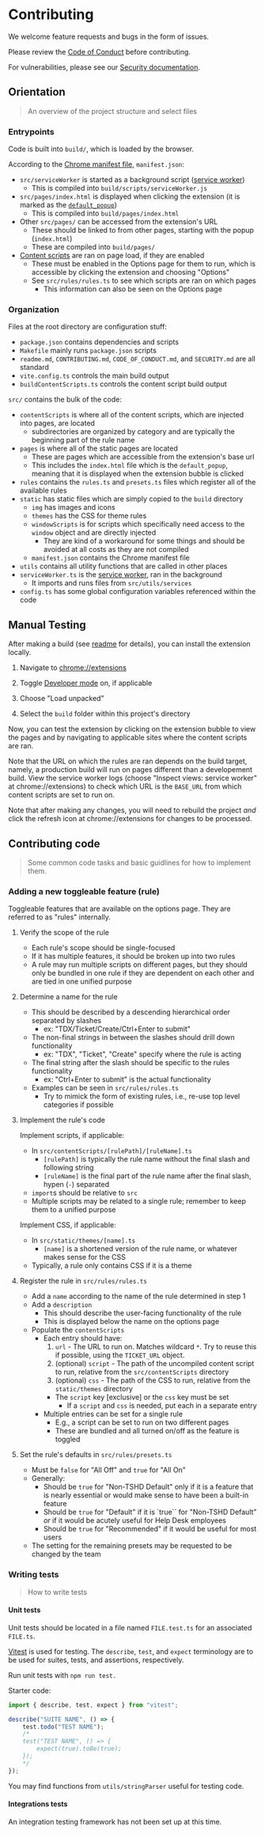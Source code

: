 # Contributing

We welcome feature requests and bugs in the form of issues.

Please review the [Code of Conduct](/CODE_OF_CONDUCT.md) before contributing.

For vulnerabilities, please see our [Security documentation](./SECURITY.md).

## Orientation

> An overview of the project structure and select files

### Entrypoints

Code is built into `build/`, which is loaded by the browser.

According to the [Chrome manifest file]((https://developer.chrome.com/docs/extensions/mv3/manifest/)), `manifest.json`:
- `src/serviceWorker` is started as a background script ([service worker](https://developer.chrome.com/docs/workbox/service-worker-overview/)) 
	- This is compiled into `build/scripts/serviceWorker.js`
- `src/pages/index.html` is displayed when clicking the extension (it is marked as the [`default_popup`](https://developer.chrome.com/docs/extensions/reference/browserAction/#popup))
	- This is compiled into `build/pages/index.html`
- Other `src/pages/` can be accessed from the extension's URL
	- These should be linked to from other pages, starting with the popup (`index.html`)
	- These are compiled into `build/pages/`
- [Content scripts](https://developer.chrome.com/docs/extensions/mv3/content_scripts/) are ran on page load, if they are enabled
	- These must be enabled in the Options page for them to run, which is accessible by clicking the extension and choosing "Options"
	- See `src/rules/rules.ts` to see which scripts are ran on which pages
		- This information can also be seen on the Options page

### Organization

Files at the root directory are configuration stuff:

- `package.json` contains dependencies and scripts
- `Makefile` mainly runs `package.json` scripts
- `readme.md`, `CONTRIBUTING.md`, `CODE_OF_CONDUCT.md`, and `SECURITY.md` are all standard
- `vite.config.ts` controls the main build output
- `buildContentScripts.ts` controls the content script build output

`src/` contains the bulk of the code:

- `contentScripts` is where all of the content scripts, which are injected into pages, are located
	- subdirectories are organized by category and are typically the beginning part of the rule name
- `pages` is where all of the static pages are located
	- These are pages which are accessible from the extension's base url
	- This includes the `index.html` file which is the `default_popup`, meaning that it is displayed when the extension bubble is clicked
- `rules` contains the `rules.ts` and `presets.ts` files which register all of the available rules
- `static` has static files which are simply copied to the `build` directory
	- `img` has images and icons
	- `themes` has the CSS for theme rules
	- `windowScripts` is for scripts which specifically need access to the `window` object and are directly injected
		- They are kind of a workaround for some things and should be avoided at all costs as they are not compiled
	- `manifest.json` contains the Chrome manifest file
- `utils` contains all utility functions that are called in other places
- `serviceWorker.ts` is the [service worker](https://developer.chrome.com/docs/workbox/service-worker-overview/), ran in the background
	- It imports and runs files from `src/utils/services`
- `config.ts` has some global configuration variables referenced within the code

## Manual Testing

After making a build (see [readme](/readme.md#buildingdeployment) for details), you can install the extension locally.

1. Navigate to [chrome://extensions](chrome://extensions)

2. Toggle [Developer mode](https://developer.chrome.com/docs/extensions/mv3/getstarted/development-basics/#load-unpacked) on, if applicable

3. Choose "Load unpacked"

4. Select the `build` folder within this project's directory

Now, you can test the extension by clicking on the extension bubble to view the pages and by navigating to applicable sites where the content scripts are ran.

Note that the URL on which the rules are ran depends on the build target, namely, a production build will run on pages different than a developement build. View the service worker logs (choose "Inspect views: service worker" at chrome://extensions) to check which URL is the `BASE_URL` from which content scripts are set to run on.

Note that after making any changes, you will need to rebuild the project *and* click the refresh icon at chrome://extensions for changes to be processed.

## Contributing code

> Some common code tasks and basic guidlines for how to implement them.

### Adding a new toggleable feature (rule)

Toggleable features that are available on the options page.
They are referred to as "rules" internally.

1. Verify the scope of the rule

	- Each rule's scope should be single-focused
	- If it has multiple features, it should be broken up into two rules
	- A rule may run multiple scripts on different pages, but they should only be bundled in one rule if they are dependent on each other
	and are tied in one unified purpose

2. Determine a name for the rule

	- This should be described by a descending hierarchical order separated by slashes
		- ex: "TDX/Ticket/Create/Ctrl+Enter to submit"
	- The non-final strings in between the slashes should drill down functionality
		- ex: "TDX", "Ticket", "Create" specify where the rule is acting
	- The final string after the slash should be specific to the rules functionality
		- ex: "Ctrl+Enter to submit" is the actual functionality
	- Examples can be seen in `src/rules/rules.ts`
		- Try to mimick the form of existing rules, i.e., re-use top level categories if possible

3. Implement the rule's code

	Implement scripts, if applicable:

	- In `src/contentScripts/[rulePath]/[ruleName].ts`
		- `[rulePath]` is typically the rule name without the final slash and following string
		- `[ruleName]` is the final part of the rule name after the final slash, hypen (`-`) separated
	- `import`s should be relative to `src`
	- Multiple scripts may be related to a single rule; remember to keep them to a unified purpose

	Implement CSS, if applicable:

	- In `src/static/themes/[name].ts`
		- `[name]` is a shortened version of the rule name, or whatever makes sense for the CSS
	- Typically, a rule only contains CSS if it is a theme

4. Register the rule in `src/rules/rules.ts`

	- Add a `name` according to the name of the rule determined in step 1
	- Add a `description`
		- This should describe the user-facing functionality of the rule
		- This is displayed below the name on the options page
	- Populate the `contentScripts`
		- Each entry should have:
			1. `url` - The URL to run on. Matches wildcard `*`. Try to reuse this if possible, using the `TICKET_URL` object.
			2. (optional) `script` - The path of the uncompiled content script to run, relative from the `src/contentScripts` directory
			3. (optional) `css` - The path of the CSS to run, relative from the `static/themes` directory
			- The `script` key [exclusive] or the `css` key must be set
				- If a `script` and `css` is needed, put each in a separate entry
		- Multiple entries can be set for a single rule
			- E.g., a script can be set to run on two different pages
			- These are bundled and all turned on/off as the feature is toggled

5. Set the rule's defaults in `src/rules/presets.ts`

	- Must be `false` for "All Off" and `true` for "All On"
	- Generally:
		- Should be `true` for "Non-TSHD Default" only if it is a feature that is nearly essential or would make sense to have been a built-in feature
		- Should be `true` for "Default" if it is `true`` for "Non-TSHD Default" *or* if it would be acutely useful for Help Desk employees
		- Should be `true` for "Recommended" if it would be useful for most users
	- The setting for the remaining presets may be requested to be changed by the team

### Writing tests

> How to write tests

#### Unit tests

Unit tests should be located in a file named `FILE.test.ts` for an associated `FILE.ts`.

[Vitest](https://vitest.dev/) is used for testing.
The `describe`, `test`, and `expect` terminology are to be used for suites, tests, and assertions, respectively.

Run unit tests with `npm run test.`

Starter code:
```ts
import { describe, test, expect } from "vitest";

describe("SUITE NAME", () => {
    test.todo("TEST NAME");
	/*
	test("TEST NAME", () => {
		expect(true).toBe(true);
	});
	*/
});
```

You may find functions from `utils/stringParser` useful for testing code.

#### Integrations tests

An integration testing framework has not been set up at this time.

